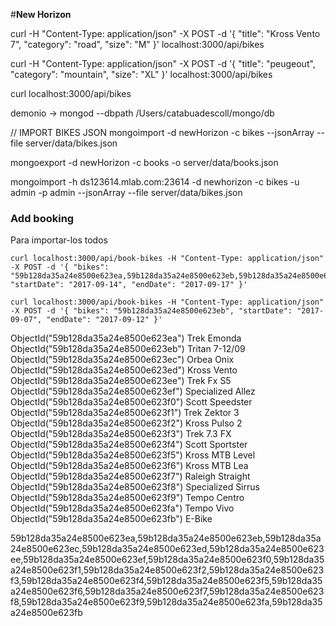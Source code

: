 #**New Horizon**



curl -H "Content-Type: application/json" -X POST -d '{ "title": "Kross Vento 7", "category": "road", "size": "M" }' localhost:3000/api/bikes

curl -H "Content-Type: application/json" -X POST -d '{ "title": "peugeout", "category": "mountain", "size": "XL" }' localhost:3000/api/bikes

curl localhost:3000/api/bikes

demonio -> mongod --dbpath /Users/catabuadescoll/mongo/db

// IMPORT BIKES JSON
mongoimport -d newHorizon -c bikes --jsonArray --file server/data/bikes.json

mongoexport -d newHorizon -c books -o server/data/books.json

mongoimport -h ds123614.mlab.com:23614 -d newhorizon -c bikes -u admin -p admin --jsonArray --file server/data/bikes.json

### Add booking
Para importar-los todos
```
curl localhost:3000/api/book-bikes -H "Content-Type: application/json"  -X POST -d '{ "bikes": "59b128da35a24e8500e623ea,59b128da35a24e8500e623eb,59b128da35a24e8500e623ec,59b128da35a24e8500e623ed,59b128da35a24e8500e623ee,59b128da35a24e8500e623ef,59b128da35a24e8500e623f0,59b128da35a24e8500e623f1,59b128da35a24e8500e623f2,59b128da35a24e8500e623f3,59b128da35a24e8500e623f4,59b128da35a24e8500e623f5,59b128da35a24e8500e623f6,59b128da35a24e8500e623f7,59b128da35a24e8500e623f8,59b128da35a24e8500e623f9,59b128da35a24e8500e623fa,59b128da35a24e8500e623fb", "startDate": "2017-09-14", "endDate": "2017-09-17" }'
```

```
curl localhost:3000/api/book-bikes -H "Content-Type: application/json"  -X POST -d '{ "bikes": "59b128da35a24e8500e623eb", "startDate": "2017-09-07", "endDate": "2017-09-12" }'
```


ObjectId("59b128da35a24e8500e623ea") Trek Emonda
ObjectId("59b128da35a24e8500e623eb") Tritan
7-12/09
ObjectId("59b128da35a24e8500e623ec") Orbea Onix
ObjectId("59b128da35a24e8500e623ed") Kross Vento
ObjectId("59b128da35a24e8500e623ee") Trek Fx S5
ObjectId("59b128da35a24e8500e623ef") Specialized Allez
ObjectId("59b128da35a24e8500e623f0") Scott Speedster
ObjectId("59b128da35a24e8500e623f1") Trek Zektor 3
ObjectId("59b128da35a24e8500e623f2") Kross Pulso 2
ObjectId("59b128da35a24e8500e623f3") Trek 7.3 FX
ObjectId("59b128da35a24e8500e623f4") Scott Sportster
ObjectId("59b128da35a24e8500e623f5") Kross MTB Level
ObjectId("59b128da35a24e8500e623f6") Kross MTB Lea
ObjectId("59b128da35a24e8500e623f7") Raleigh Straight
ObjectId("59b128da35a24e8500e623f8") Specialized Sirrus
ObjectId("59b128da35a24e8500e623f9") Tempo Centro
ObjectId("59b128da35a24e8500e623fa") Tempo Vivo
ObjectId("59b128da35a24e8500e623fb") E-Bike


59b128da35a24e8500e623ea,59b128da35a24e8500e623eb,59b128da35a24e8500e623ec,59b128da35a24e8500e623ed,59b128da35a24e8500e623ee,59b128da35a24e8500e623ef,59b128da35a24e8500e623f0,59b128da35a24e8500e623f1,59b128da35a24e8500e623f2,59b128da35a24e8500e623f3,59b128da35a24e8500e623f4,59b128da35a24e8500e623f5,59b128da35a24e8500e623f6,59b128da35a24e8500e623f7,59b128da35a24e8500e623f8,59b128da35a24e8500e623f9,59b128da35a24e8500e623fa,59b128da35a24e8500e623fb


